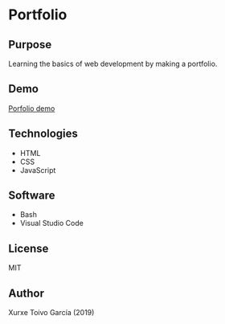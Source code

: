 # Portfolio
## Purpose
Learning the basics of web development by making a portfolio.
## Demo
<a href="https://xurxe.github.io/git-lesson/">Porfolio demo</a>
## Technologies
- HTML
- CSS
- JavaScript
## Software
- Bash
- Visual Studio Code
## License
MIT
## Author
Xurxe Toivo García (2019)